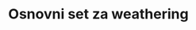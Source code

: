 ---
layout: product
title: "Osnovni set za weathering"
price: "1500" 
desc: "Set za weathering"
img_path: "/assets/img/AK688.jpg"
brand: "AK"
available: true
special_offer: false
new: false
soon: false
cat: "060000"
subcat: "060800"
subsubcat: "00"
sifra: "AK688"
---